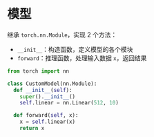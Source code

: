# 模型

继承 `torch.nn.Module`，实现 2 个方法：

- `__init__`：构造函数，定义模型的各个模块
- `forward`：推理函数，处理输入数据 `x`，返回结果

```py
from torch import nn

class CustomModel(nn.Module):
  def __init__(self):
    super().__init__()
    self.linear = nn.Linear(512, 10)

  def forward(self, x):
    x = self.linear(x)
    return x
```

